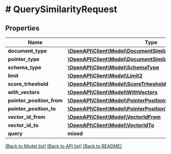 # # QuerySimilarityRequest

## Properties

Name | Type | Description | Notes
------------ | ------------- | ------------- | -------------
**document_type** | [**\OpenAPI\Client\Model\DocumentSimilarityRequestDocumentType**](DocumentSimilarityRequestDocumentType.md) |  | [optional]
**pointer_type** | [**\OpenAPI\Client\Model\DocumentSimilarityRequestPointerType**](DocumentSimilarityRequestPointerType.md) |  | [optional]
**schema_type** | [**\OpenAPI\Client\Model\SchemaType**](SchemaType.md) |  | [optional]
**limit** | [**\OpenAPI\Client\Model\Limit2**](Limit2.md) |  | [optional]
**score_trheshold** | [**\OpenAPI\Client\Model\ScoreTrheshold**](ScoreTrheshold.md) |  | [optional]
**with_vectors** | [**\OpenAPI\Client\Model\WithVectors**](WithVectors.md) |  | [optional]
**pointer_position_from** | [**\OpenAPI\Client\Model\PointerPositionFrom**](PointerPositionFrom.md) |  | [optional]
**pointer_position_to** | [**\OpenAPI\Client\Model\PointerPositionTo**](PointerPositionTo.md) |  | [optional]
**vector_id_from** | [**\OpenAPI\Client\Model\VectorIdFrom**](VectorIdFrom.md) |  | [optional]
**vector_id_to** | [**\OpenAPI\Client\Model\VectorIdTo**](VectorIdTo.md) |  | [optional]
**query** | **mixed** |  | [optional]

[[Back to Model list]](../../README.md#models) [[Back to API list]](../../README.md#endpoints) [[Back to README]](../../README.md)
